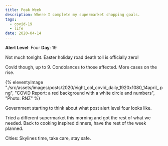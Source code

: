 ```yaml
---
title: Peak Week
description: Where I complete my supermarket shopping goals.
tags:
  - covid-19
  - life
date: 2020-04-14
---
```


**Alert Level**: Four
**Day**: 19

Not much tonight. Easter holiday road death toll is officially zero! 

Covid though, up to 9. Condolances to those affected. More cases on the rise. 

{% eleventyImage "./src/assets/images/posts/2020/eight_col_covid_daily_1920x1080_14april_.png", "COVID Report: a red background with a white circle and numbers", "Photo: RNZ" %}

Government starting to think about what post alert level four looks like.

Tried a different supermarket this morning and got the rest of what we needed. Back to cooking inspired dinners, have the rest of the week planned.

Cities: Skylines time, take care, stay safe.